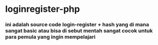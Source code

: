 # loginregister-php
### ini adalah source code login-register + hash yang di mana sangat basic atau bisa di sebut mentah sangat cocok untuk para pemula yang ingin mempelajari
